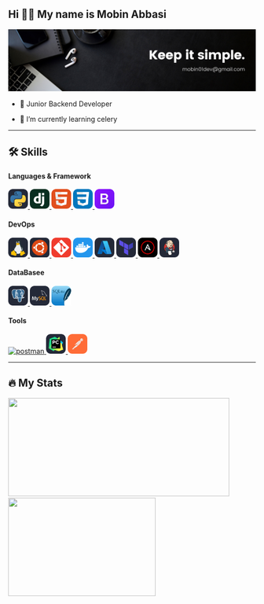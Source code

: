 <h2>Hi 🙋‍♂️ My name is Mobin Abbasi</h2>

<img src="https://github.com/Mobin-Abbasi/Mobin-Abbasi/blob/main/Black%20Minimal%20Motivation%20Quote%20LinkedIn%20Banner%20(2).png?raw=true" alt="background">


- 🌱 Junior Backend Developer
  
- 👀 I’m currently learning celery

<hr>
  
<h2>🛠 Skills</h2>

#### Languages & Framework

<a href="#" target="_blank" rel="noreferrer">
    <img src="https://raw.githubusercontent.com/Mobin-Abbasi/Mobin-Abbasi/f1687e676ad390e3acc86c05ad30def42d641207/Python-Dark.svg" width="40" height="40" alt="python">
</a>
<a href="#" target="_blank" rel="noreferrer">
    <img src="https://raw.githubusercontent.com/Mobin-Abbasi/Mobin-Abbasi/f1687e676ad390e3acc86c05ad30def42d641207/Django.svg" width="40" height="40" alt="django">
</a>
<a href="#" target="_blank" rel="noreferrer">
    <img src="https://raw.githubusercontent.com/Mobin-Abbasi/Mobin-Abbasi/19e8ef7e7136aa9d1ace12676ed79d29e3fd256a/HTML.svg" width="40" height="40" alt="html">
</a>
<a href="#" target="_blank" rel="noreferrer">
    <img src="https://raw.githubusercontent.com/Mobin-Abbasi/Mobin-Abbasi/f1687e676ad390e3acc86c05ad30def42d641207/CSS.svg" width="40" height="40" alt="css">
</a>
<a href="#" target="_blank" rel="noreferrer">
    <img src="https://raw.githubusercontent.com/Mobin-Abbasi/Mobin-Abbasi/c37d3829c60ad92b05c5635d999fe7815cb4cd3f/Bootstrap.svg" width="40" height="40" alt="Bootstrap">
</a>

#### DevOps

<a href="#" target="_blank" rel="noreferrer">
    <img src="https://raw.githubusercontent.com/Mobin-Abbasi/Mobin-Abbasi/cb53c23f0a1ae30a0fef03d37231c71d6947b236/Linux-Dark.svg" width="40" height="40" alt="linux">
</a>
<a href="#" target="_blank" rel="noreferrer">
    <img src="https://github.com/tandpfun/skill-icons/raw/main/icons/Ubuntu-Dark.svg" width="40" height="40" alt="ubuntu">
</a>
<a href="#" target="_blank" rel="noreferrer">
    <img src="https://raw.githubusercontent.com/Mobin-Abbasi/Mobin-Abbasi/f1687e676ad390e3acc86c05ad30def42d641207/Git.svg" width="40" height="40" alt="git">
</a>
<a href="#" target="_blank" rel="noreferrer">
    <img src="https://github.com/tandpfun/skill-icons/raw/main/icons/Docker.svg" width="40" height="40" alt="Docker">
</a>
<a href="#" target="_blank" rel="noreferrer">
    <img src="https://github.com/tandpfun/skill-icons/raw/main/icons/Azure-Dark.svg" width="40" height="40" alt="Azure">
</a>
<a href="#" target="_blank" rel="noreferrer">
    <img src="https://github.com/tandpfun/skill-icons/raw/main/icons/Terraform-Dark.svg" width="40" height="40" alt="Terraform">
</a>
<a href="#" target="_blank" rel="noreferrer">
    <img src="https://github.com/tandpfun/skill-icons/raw/main/icons/Ansible.svg" width="40" height="40" alt="Ansible">
</a>
<a href="#" target="_blank" rel="noreferrer">
    <img src="https://github.com/tandpfun/skill-icons/raw/main/icons/Jenkins-Dark.svg" width="40" height="40" alt="Jenkins">
</a>

#### DataBasee

<a href="#" target="_blank" rel="noreferrer">
    <img src="https://raw.githubusercontent.com/Mobin-Abbasi/Mobin-Abbasi/f1687e676ad390e3acc86c05ad30def42d641207/PostgreSQL-Dark.svg" width="40" height="40" alt="postgresql">
</a>
<a href="#" target="_blank" rel="noreferrer">
    <img src="https://github.com/tandpfun/skill-icons/raw/main/icons/MySQL-Dark.svg" width="40" height="40" alt="MySQL">
</a>
<a href="#" target="_blank" rel="noreferrer">
    <img src="https://raw.githubusercontent.com/Mobin-Abbasi/Mobin-Abbasi/bb592a1ceb5dd31de5353fd44deec62a1a8b24c5/SQLite.svg" width="40" height="40" alt="sqlite03">
</a>

#### Tools


<a href="#" target="_blank" rel="noreferrer">
    <img src="https://github.com/tandpfun/skill-icons/raw/main/icons/Sublime-Dark.svg" width="40" height="40" alt="postman">
</a>
<a href="#" target="_blank" rel="noreferrer">
    <img src="https://github.com/tandpfun/skill-icons/raw/main/icons/PyCharm-Dark.svg" width="40" height="40" alt="pycharm">
</a>
<a href="#" target="_blank" rel="noreferrer">
    <img src="https://raw.githubusercontent.com/Mobin-Abbasi/Mobin-Abbasi/f1687e676ad390e3acc86c05ad30def42d641207/Postman.svg" width="40" height="40" alt="postman">
</a>

<hr>

<h2>🔥 My Stats</h2>

<a href="#" target="_blank" rel="noreferrer">
  <img src="https://github-readme-stats.vercel.app/api?username=Mobin-Abbasi&show_icons=true&theme=radical" width="450" height="200">
</a>
<a href="#" target="_blank" rel="noreferrer">
  <img src="https://github-readme-stats.vercel.app/api/top-langs/?username=Mobin-Abbasi&layout=compact" width="300" height="200">
</a>
